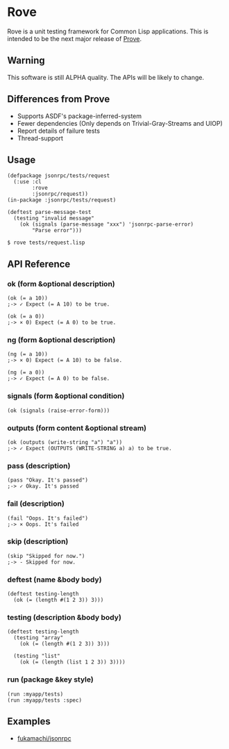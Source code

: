 # Rove

Rove is a unit testing framework for Common Lisp applications. This is intended to be the next major release of [Prove](https://github.com/fukamachi/prove).

## Warning

This software is still ALPHA quality. The APIs will be likely to change.

## Differences from Prove

* Supports ASDF's package-inferred-system
* Fewer dependencies (Only depends on Trivial-Gray-Streams and UIOP)
* Report details of failure tests
* Thread-support

## Usage

```common-lisp
(defpackage jsonrpc/tests/request
  (:use :cl
        :rove
        :jsonrpc/request))
(in-package :jsonrpc/tests/request)

(deftest parse-message-test
  (testing "invalid message"
    (ok (signals (parse-message "xxx") 'jsonrpc-parse-error)
        "Parse error")))
```

```
$ rove tests/request.lisp
```

## API Reference

### ok (form &optional description)

```common-lisp
(ok (= a 10))
;-> ✓ Expect (= A 10) to be true.

(ok (= a 0))
;-> × 0) Expect (= A 0) to be true.
```

### ng (form &optional description)

```common-lisp
(ng (= a 10))
;-> × 0) Expect (= A 10) to be false.

(ng (= a 0))
;-> ✓ Expect (= A 0) to be false.
```

### signals (form &optional condition)

```common-lisp
(ok (signals (raise-error-form)))
```

### outputs (form content &optional stream)

```common-lisp
(ok (outputs (write-string "a") "a"))
;-> ✓ Expect (OUTPUTS (WRITE-STRING a) a) to be true.
```

### pass (description)

```common-lisp
(pass "Okay. It's passed")
;-> ✓ Okay. It's passed
```

### fail (description)

```common-lisp
(fail "Oops. It's failed")
;-> × Oops. It's failed
```

### skip (description)

```common-lisp
(skip "Skipped for now.")
;-> - Skipped for now.
```

### deftest (name &body body)

```common-lisp
(deftest testing-length
  (ok (= (length #(1 2 3)) 3)))
```

### testing (description &body body)

```common-lisp
(deftest testing-length
  (testing "array"
    (ok (= (length #(1 2 3)) 3)))

  (testing "list"
    (ok (= (length (list 1 2 3)) 3))))
```

### run (package &key style)

```common-lisp
(run :myapp/tests)
(run :myapp/tests :spec)
```

## Examples

* [fukamachi/jsonrpc](https://github.com/fukamachi/jsonrpc)
